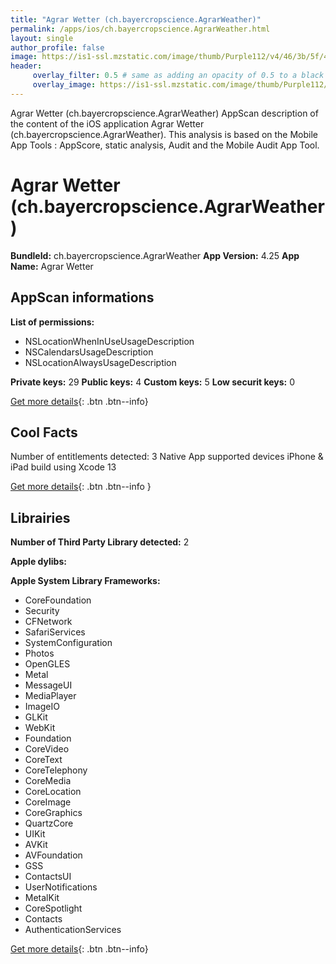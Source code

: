 ```yaml
---
title: "Agrar Wetter (ch.bayercropscience.AgrarWeather)"
permalink: /apps/ios/ch.bayercropscience.AgrarWeather.html
layout: single
author_profile: false
image: https://is1-ssl.mzstatic.com/image/thumb/Purple112/v4/46/3b/5f/463b5fb4-4431-9a78-c157-0ef0f483437c/AppIcon-0-1x_U007emarketing-0-7-0-85-220.png/512x512bb.jpg
header: 
     overlay_filter: 0.5 # same as adding an opacity of 0.5 to a black background
     overlay_image: https://is1-ssl.mzstatic.com/image/thumb/Purple112/v4/46/3b/5f/463b5fb4-4431-9a78-c157-0ef0f483437c/AppIcon-0-1x_U007emarketing-0-7-0-85-220.png/512x512bb.jpg
---
```

Agrar Wetter (ch.bayercropscience.AgrarWeather) AppScan description of the content of the iOS application Agrar Wetter (ch.bayercropscience.AgrarWeather). This analysis is based on the Mobile App Tools : AppScore, static analysis, Audit and the Mobile Audit App Tool.

# Agrar Wetter (ch.bayercropscience.AgrarWeather)

**BundleId:** ch.bayercropscience.AgrarWeather
**App Version:** 4.25
**App Name:** Agrar Wetter


## AppScan informations 

**List of permissions:** 
- NSLocationWhenInUseUsageDescription
- NSCalendarsUsageDescription
- NSLocationAlwaysUsageDescription
  
  
**Private keys:** 29
**Public keys:** 4
**Custom keys:** 5
**Low securit keys:** 0
  
[Get more details](/pricing.html){: .btn .btn--info}

## Cool Facts

Number of entitlements detected: 3
Native App
supported devices iPhone & iPad
build using Xcode 13
  
[Get more details](/pricing.html){: .btn .btn--info }

## Librairies 
**Number of Third Party Library detected:** 2


**Apple dylibs:**


**Apple System Library Frameworks:**
- CoreFoundation
- Security
- CFNetwork
- SafariServices
- SystemConfiguration
- Photos
- OpenGLES
- Metal
- MessageUI
- MediaPlayer
- ImageIO
- GLKit
- WebKit
- Foundation
- CoreVideo
- CoreText
- CoreTelephony
- CoreMedia
- CoreLocation
- CoreImage
- CoreGraphics
- QuartzCore
- UIKit
- AVKit
- AVFoundation
- GSS
- ContactsUI
- UserNotifications
- MetalKit
- CoreSpotlight
- Contacts
- AuthenticationServices


  
[Get more details](/pricing.html){: .btn .btn--info}

